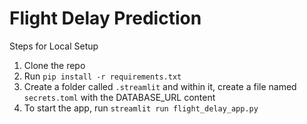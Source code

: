# Flight Delay Prediction

Steps for Local Setup

1. Clone the repo
2. Run `pip install -r requirements.txt`
3. Create a folder called `.streamlit` and within it, create a file named `secrets.toml` with the DATABASE_URL content
4. To start the app, run `streamlit run flight_delay_app.py`
